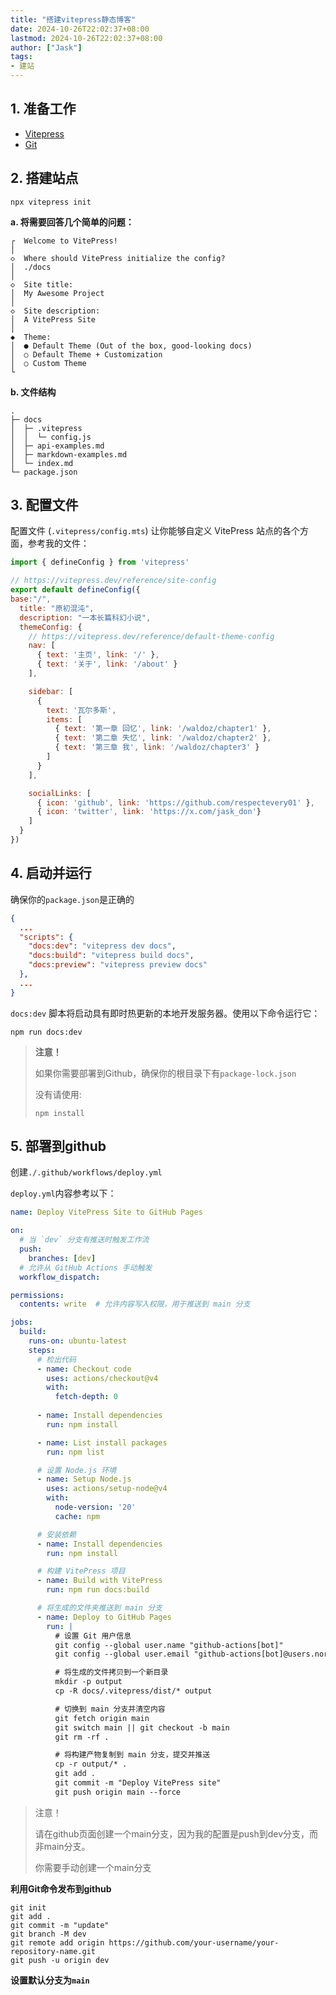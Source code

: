 ```yaml
---
title: "搭建vitepress静态博客"
date: 2024-10-26T22:02:37+08:00
lastmod: 2024-10-26T22:02:37+08:00
author: ["Jask"]
tags:
- 建站
---
```


## 1. 准备工作

- [Vitepress](https://vitepress.dev/)
- [Git](https://git-scm.com/)

## 2. 搭建站点

~~~npm
npx vitepress init
~~~

**a. 将需要回答几个简单的问题：**

```git
┌  Welcome to VitePress!
│
◇  Where should VitePress initialize the config?
│  ./docs
│
◇  Site title:
│  My Awesome Project
│
◇  Site description:
│  A VitePress Site
│
◆  Theme:
│  ● Default Theme (Out of the box, good-looking docs)
│  ○ Default Theme + Customization
│  ○ Custom Theme
└
```

**b. 文件结构**

~~~git
.
├─ docs
│  ├─ .vitepress
│  │  └─ config.js
│  ├─ api-examples.md
│  ├─ markdown-examples.md
│  └─ index.md
└─ package.json
~~~

## 3. 配置文件

配置文件 (`.vitepress/config.mts`) 让你能够自定义 VitePress 站点的各个方面，参考我的文件：

~~~js
import { defineConfig } from 'vitepress'

// https://vitepress.dev/reference/site-config
export default defineConfig({
base:"/",
  title: "原初混沌",
  description: "一本长篇科幻小说",
  themeConfig: {
    // https://vitepress.dev/reference/default-theme-config
    nav: [
      { text: '主页', link: '/' },
      { text: '关于', link: '/about' }
    ],

    sidebar: [
      {
        text: '瓦尔多斯',
        items: [
          { text: '第一章 回忆', link: '/waldoz/chapter1' },
          { text: '第二章 失忆', link: '/waldoz/chapter2' },
		  { text: '第三章 我', link: '/waldoz/chapter3' }
        ]
      }
    ],

    socialLinks: [
      { icon: 'github', link: 'https://github.com/respectevery01' },
	  { icon: 'twitter', link: 'https://x.com/jask_don'}
    ]
  }
})

~~~

## 4. 启动并运行

确保你的`package.json`是正确的

```json
{
  ...
  "scripts": {
    "docs:dev": "vitepress dev docs",
    "docs:build": "vitepress build docs",
    "docs:preview": "vitepress preview docs"
  },
  ...
}
```

`docs:dev` 脚本将启动具有即时热更新的本地开发服务器。使用以下命令运行它：

```git
npm run docs:dev
```

> **注意！**
>
> 如果你需要部署到Github，确保你的根目录下有`package-lock.json`
>
> 没有请使用:
>
> ~~~git
> npm install
> ~~~

## 5. 部署到github

创建`./.github/workflows/deploy.yml`

`deploy.yml`内容参考以下：

```yaml
name: Deploy VitePress Site to GitHub Pages

on:
  # 当 `dev` 分支有推送时触发工作流
  push:
    branches: [dev]
  # 允许从 GitHub Actions 手动触发
  workflow_dispatch:

permissions:
  contents: write  # 允许内容写入权限，用于推送到 main 分支

jobs:
  build:
    runs-on: ubuntu-latest
    steps:
      # 检出代码
      - name: Checkout code
        uses: actions/checkout@v4
        with:
          fetch-depth: 0
      
      - name: Install dependencies
        run: npm install

      - name: List install packages
        run: npm list

      # 设置 Node.js 环境
      - name: Setup Node.js
        uses: actions/setup-node@v4
        with:
          node-version: '20'
          cache: npm

      # 安装依赖
      - name: Install dependencies
        run: npm install

      # 构建 VitePress 项目
      - name: Build with VitePress
        run: npm run docs:build

      # 将生成的文件夹推送到 main 分支
      - name: Deploy to GitHub Pages
        run: |
          # 设置 Git 用户信息
          git config --global user.name "github-actions[bot]"
          git config --global user.email "github-actions[bot]@users.noreply.github.com"

          # 将生成的文件拷贝到一个新目录
          mkdir -p output
          cp -R docs/.vitepress/dist/* output

          # 切换到 main 分支并清空内容
          git fetch origin main
          git switch main || git checkout -b main
          git rm -rf .

          # 将构建产物复制到 main 分支，提交并推送
          cp -r output/* .
          git add .
          git commit -m "Deploy VitePress site"
          git push origin main --force

```

> 注意！
>
> 请在github页面创建一个main分支，因为我的配置是push到dev分支，而非main分支。
>
> 你需要手动创建一个main分支

**利用Git命令发布到github**

~~~git
git init
git add .
git commit -m "update"
git branch -M dev
git remote add origin https://github.com/your-username/your-repository-name.git
git push -u origin dev
~~~

**设置默认分支为`main`**
